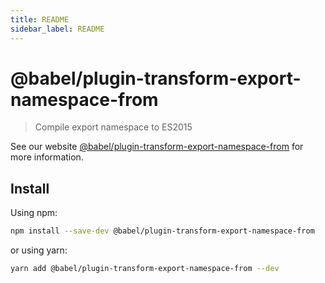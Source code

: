 ```yaml
---
title: README
sidebar_label: README
---
```

# @babel/plugin-transform-export-namespace-from

> Compile export namespace to ES2015

See our website [@babel/plugin-transform-export-namespace-from](https://babeljs.io/docs/babel-plugin-transform-export-namespace-from) for more information.

## Install

Using npm:

```sh
npm install --save-dev @babel/plugin-transform-export-namespace-from
```

or using yarn:

```sh
yarn add @babel/plugin-transform-export-namespace-from --dev
```

